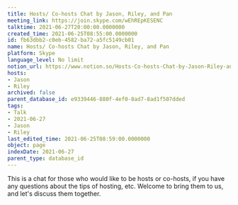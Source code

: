 ```yaml
---
title: Hosts/ Co-hosts Chat by Jason, Riley, and Pan
meeting_link: https://join.skype.com/wEhREpKESENC
talktime: 2021-06-27T20:00:00.0000000
created_time: 2021-06-25T08:55:00.0000000
id: fb63dbb2-c0eb-4582-ba72-a5fc5149cb01
name: Hosts/ Co-hosts Chat by Jason, Riley, and Pan
platform: Skype
language_level: No limit
notion_url: https://www.notion.so/Hosts-Co-hosts-Chat-by-Jason-Riley-and-Pan-fb63dbb2c0eb4582ba72a5fc5149cb01
hosts:
- Jason
- Riley
archived: false
parent_database_id: e9339446-880f-4ef0-8ad7-8ad1f507dded
tags:
- Talk
- 2021-06-27
- Jason
- Riley
last_edited_time: 2021-06-25T08:59:00.0000000
object: page
indexDate: 2021-06-27
parent_type: database_id
---
```


This is a chat for those who would like to be hosts or co-hosts, if you have any questions about the tips of hosting, etc. Welcome to bring them to us, and let's discuss them together.

